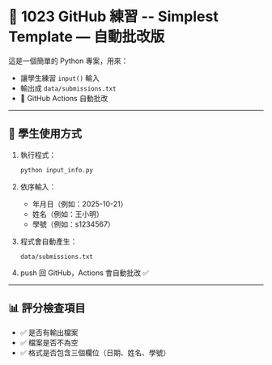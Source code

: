 # 🧾 1023 GitHub 練習 -- Simplest Template — 自動批改版

這是一個簡單的 Python 專案，用來：
- 讓學生練習 `input()` 輸入
- 輸出成 `data/submissions.txt`
- 🚀 GitHub Actions 自動批改

---

## 📌 學生使用方式

1. 執行程式：
   ```bash
   python input_info.py
   ```

2. 依序輸入：
   - 年月日（例如：2025-10-21）
   - 姓名（例如：王小明）
   - 學號（例如：s1234567）

3. 程式會自動產生：
   ```
   data/submissions.txt
   ```

4. push 回 GitHub，Actions 會自動批改 ✅

---

## 📊 評分檢查項目

- ✅ 是否有輸出檔案
- ✅ 檔案是否不為空
- ✅ 格式是否包含三個欄位（日期、姓名、學號）

